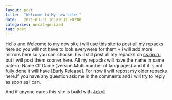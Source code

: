 ```yaml
---
layout: post
title:  "Welcome to My new site!"
date:   2021-03-31 16:29:32 +0200
categories: uncategorized
tag: post
---
```

Hello and Welcome to my new site i will use this site to post all my repacks here so you will not have to look everywere for them + i will add more mirrors here so you can choose. I will still post all my repacks on [cs.rin.ru][cs.rin] but i will post them sooner here. All my repacks will have the name in same patern: Name Of Game (version.Mutli.number of languages) and if it is not fully done it will have [Early Release]. For now ii will repost my older repacks here.If you have any question ask me in the comments and i will try to reply as soon as i can.

And if anyone cares this site is build with [Jekyll][jekyll-gh].

[cs.rin]: https://cs.rin.ru/forum/
[jekyll-gh]:   https://github.com/jekyll/jekyll